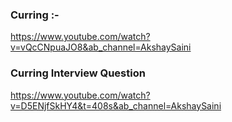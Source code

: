 ### Curring :- 
https://www.youtube.com/watch?v=vQcCNpuaJO8&ab_channel=AkshaySaini


<script>
/*

// bind method
const  multiply=function (x,y){
	console.log(x*y)
}

const  multiplyBy2=multiply.bind(this,2);
multiplyBy2(3);

const  multiplyBy3=multiply.bind(this,3);
multiplyBy3(5);

*/

// clouser method 

const  multiply=function (x){
	 return function (y){
        return function (z){
            console.log(x*y*z)
        }
    }
}

///// Call Via create constant and then call 
const  multiplyBy2=multiply(2);
const  multiplyBy3=multiplyBy2(3);
multiplyBy3(5)

///// Directelly Calling 
//multiply(2)(3)(5)


/*
const  multiplyBy3=multiply.bind(this,3);
multiplyBy3(5);
*/


</script>



### Curring Interview Question 
https://www.youtube.com/watch?v=D5ENjfSkHY4&t=408s&ab_channel=AkshaySaini